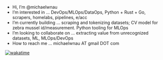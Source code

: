 - Hi, I’m @michaelwnau
- I’m interested in ... DevOps/MLOps/DataOps, Python + Rust + Go, scrapers, homelabs, pipelines, e/acc
- I’m currently building ... scraping and tokenizing datasets; CV model for zebra mussel id/measurement. Python tooling for MLOps
- I’m looking to collaborate on ... extracting value from unrecognized datasets, ML, MLOps/DevOps  
- How to reach me ... michaelwnau AT gmail DOT com

[![wakatime](https://wakatime.com/badge/user/170302a1-edc9-474e-95c0-32baadd11d40.svg)](https://wakatime.com/@170302a1-edc9-474e-95c0-32baadd11d40)


<!---
michaelwnau/michaelwnau is a ✨ special ✨ repository because its `README.md` (this file) appears on your GitHub profile.
You can click the Preview link to take a look at your changes.
--->


